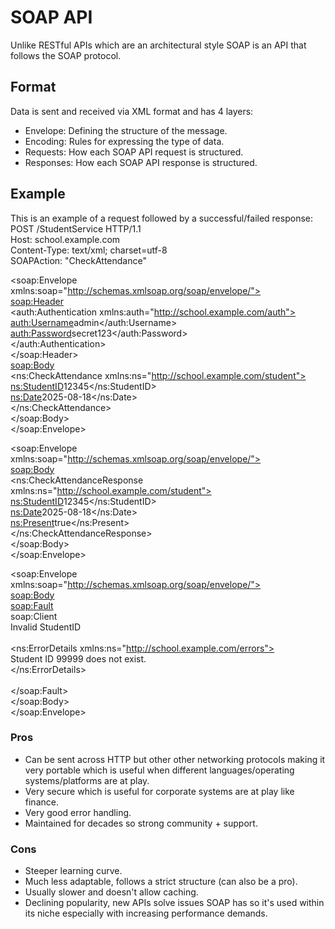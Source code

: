 # SOAP API
Unlike RESTful APIs which are an architectural style SOAP is an API that follows the SOAP protocol.

## Format
Data is sent and received via XML format and has 4 layers:    
- Envelope: Defining the structure of the message.
- Encoding: Rules for expressing the type of data.
- Requests: How each SOAP API request is structured.
- Responses: How each SOAP API response is structured.

## Example 
This is an example of a request followed by a successful/failed response:    
POST /StudentService HTTP/1.1  
Host: school.example.com  
Content-Type: text/xml; charset=utf-8  
SOAPAction: "CheckAttendance"  

<soap:Envelope xmlns:soap="http://schemas.xmlsoap.org/soap/envelope/">  
  <soap:Header>  
    <auth:Authentication xmlns:auth="http://school.example.com/auth">  
      <auth:Username>admin</auth:Username>  
      <auth:Password>secret123</auth:Password>  
    </auth:Authentication>  
  </soap:Header>  
  <soap:Body>  
    <ns:CheckAttendance xmlns:ns="http://school.example.com/student">  
      <ns:StudentID>12345</ns:StudentID>  
      <ns:Date>2025-08-18</ns:Date>  
    </ns:CheckAttendance>  
  </soap:Body>  
</soap:Envelope>  

<soap:Envelope xmlns:soap="http://schemas.xmlsoap.org/soap/envelope/">  
  <soap:Body>  
    <ns:CheckAttendanceResponse xmlns:ns="http://school.example.com/student">  
      <ns:StudentID>12345</ns:StudentID>  
      <ns:Date>2025-08-18</ns:Date>  
      <ns:Present>true</ns:Present>  
    </ns:CheckAttendanceResponse>  
  </soap:Body>  
</soap:Envelope>  

<soap:Envelope xmlns:soap="http://schemas.xmlsoap.org/soap/envelope/">  
  <soap:Body>  
    <soap:Fault>  
      <faultcode>soap:Client</faultcode>  
      <faultstring>Invalid StudentID</faultstring>  
      <detail>  
        <ns:ErrorDetails xmlns:ns="http://school.example.com/errors">  
          Student ID 99999 does not exist.  
        </ns:ErrorDetails>  
      </detail>  
    </soap:Fault>  
  </soap:Body>  
</soap:Envelope>  

### Pros
- Can be sent across HTTP but other other networking protocols making it very portable which is useful when different languages/operating systems/platforms are at play.    
- Very secure which is useful for corporate systems are at play like finance.    
- Very good error handling.     
- Maintained for decades so strong community + support. 

### Cons
- Steeper learning curve.    
- Much less adaptable, follows a strict structure (can also be a pro).    
- Usually slower and doesn't allow caching. 
- Declining popularity, new APIs solve issues SOAP has so it's used within its niche especially with increasing performance demands. 
